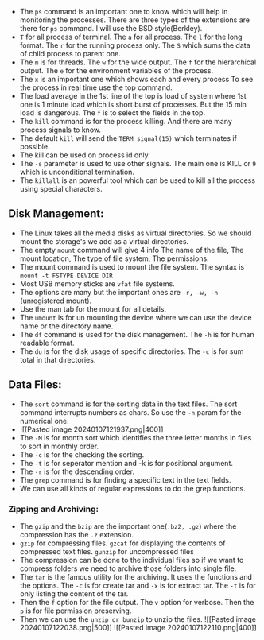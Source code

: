 - The `ps` command is an important one to know which will help in monitoring the processes. There are three types of the extensions are there for `ps` command. I will use the BSD style(Berkley).
- `T` for all process of terminal. The `a` for all process. The `l` for the long format. The `r` for the running process only. The `S` which sums the data of child process to parent one.
- The `m` is for threads. The `w` for the wide output. The `f` for the hierarchical output. The `e` for the environment variables of the process.
- The `x` is an important one which shows each and every process To see the process in real time use the top command.
- The load average in the 1st line of the top is load of system where 1st one is 1 minute load which is short burst of processes. But the 15 min load is dangerous. The `f` is to select the fields in the top.
- The `kill` command is for the process killing. And there are many process signals to know.
- The default `kill` will send the `TERM signal(15)` which terminates if possible.
- The kill can be used on process id only.
- The `-s` parameter is used to use other signals. The main one is KILL or `9` which is unconditional termination.
- The `killall` is an powerful tool which can be used to kill all the process using special characters.
## Disk Management:
- The Linux takes all the media disks as virtual directories. So we should mount the storage's we add as a virtual directories.
- The empty `mount` command will give 4 info The name of the file, The mount location, The type of file system, The permissions.
- The mount command is used to mount the file system. The syntax is `mount -t FSTYPE DEVICE DIR`
- Most USB memory sticks are `vfat` file systems.
- The options are many but the important ones are `-r, -w, -n` (unregistered mount).
- Use the man tab for the mount for all details.
- The `umount` is for un mounting the device where we can use the device name or the directory name.
- The `df` command is used for the disk management. The `-h` is for human readable format.
- The `du` is for the disk usage of specific directories. The `-c` is for sum total in that directories.

## Data Files:
- The `sort` command is for the sorting data in the text files. The sort command interrupts numbers as chars. So use the `-n` param for the numerical one.
- ![[Pasted image 20240107121937.png|400]]
- The `-M` is for month sort which identifies the three letter months in files to sort in monthly order.
- The `-c` is for the checking the sorting.
- The `-t` is for seperator mention and -k is for positional argument.
- The `-r` is for the descending order.
- The `grep` command is for finding a specific text in the text fields.
- We can use all kinds of regular expressions to do the grep functions.
### Zipping and Archiving:
- The `gzip` and the `bzip` are the important one(`.bz2, .gz`) where the compression has the `.z` extension.
- `gzip` for compressing files. `gzcat` for displaying the contents of compressed text files. `gunzip` for uncompressed files
- The compression can be done to the individual files so if we want to compress folders we need to archive those folders into single file.
- The `tar` is the famous utility for the archiving. It uses the functions and the options. The `-c` is for create tar and `-x` is for extract tar. The `-t` is for only listing the content of the tar.
- Then the `f` option for the file output. The `v` option for verbose. Then the `p` is for file permission preserving.
- Then we can use the `unzip or bunzip`  to unzip the files.
![[Pasted image 20240107122038.png|500]]
![[Pasted image 20240107122110.png|400]]
